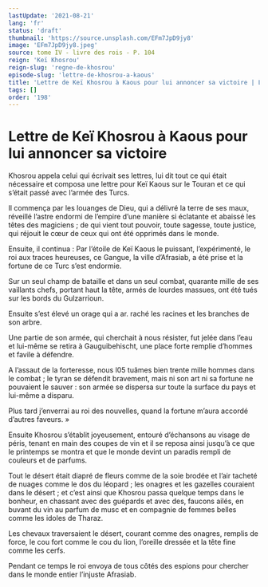 ```yaml
---
lastUpdate: '2021-08-21'
lang: 'fr'
status: 'draft'
thumbnail: 'https://source.unsplash.com/EFm7JpD9jy8'
image: 'EFm7JpD9jy8.jpeg'
source: tome IV - livre des rois - P. 104
reign: 'Keï Khosrou'
reign-slug: 'regne-de-khosrou'
episode-slug: 'lettre-de-khosrou-a-kaous'
title: 'Lettre de Keï Khosrou à Kaous pour lui annoncer sa victoire | Le Livre des Rois | Shâhnâmeh'
tags: []
order: '198'
---
```


<!-- LTeX: language=fr -->

# Lettre de Keï Khosrou à Kaous pour lui annoncer sa victoire

Khosrou appela celui qui écrivait ses lettres, lui dit tout ce qui était nécessaire et composa une lettre pour Keï Kaous sur le Touran et ce qui s’était passé avec l’armée des Turcs.

Il commença par les louanges de Dieu, qui a délivré la terre de ses maux, réveillé l’astre endormi de l’empire d’une manière si éclatante et abaissé les têtes des magiciens ; de qui vient tout pouvoir, toute sagesse, toute justice, qui réjouit le cœur de ceux qui ont été opprimés dans le monde.

Ensuite, il continua : Par l’étoile de Keï Kaous le puissant, l’expérimenté, le roi aux traces heureuses, ce Gangue, la ville d’Afrasiab, a été prise et la fortune de ce Turc s’est endormie.

Sur un seul champ de bataille et dans un seul combat, quarante mille de ses vaillants chefs, portant haut la tête, armés de lourdes massues, ont été tués sur les bords du Gulzarrioun.

Ensuite s’est élevé un orage qui a ar. raché les racines et les branches de son arbre.

Une partie de son armée, qui cherchait à nous résister, fut jelée dans l’eau et lui-même se retira à Gauguibehischt, une place forte remplie d’hommes et favile à défendre.

A l’assaut de la forteresse, nous l05 tuâmes bien trente mille hommes dans le combat ; le tyran se défendit bravement, mais ni son art ni sa fortune ne pouvaient le sauver : son armée se dispersa sur toute la surface du pays et lui-même a disparu.

Plus tard j’enverrai au roi des nouvelles, quand la fortune m’aura accordé d’autres faveurs. »

Ensuite Khosrou s’établit joyeusement, entouré d’échansons au visage de péris, tenant en main des coupes de vin et il se reposa ainsi jusqu’à ce que le printemps se montra et que le monde devint un paradis rempli de couleurs et de parfums.

Tout le désert était diapré de fleurs comme de la soie brodée et l’air tacheté de nuages comme le dos du léopard ; les onagres et les gazelles couraient dans le désert ; et c’est ainsi que Khosrou passa quelque temps dans le bonheur, en chassant avec des guépards et avec des, faucons ailés, en buvant du vin au parfum de musc et en compagnie de femmes belles comme les idoles de Tharaz.

Les chevaux traversaient le désert, courant comme des onagres, remplis de force, le cou fort comme le cou du lion, l’oreille dressée et la tête fine comme les cerfs.

Pendant ce temps le roi envoya de tous côtés des espions pour chercher dans le monde entier l’injuste Afrasiab.

